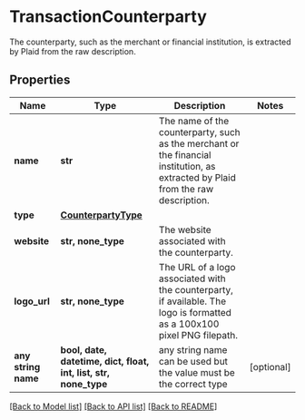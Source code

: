 # TransactionCounterparty

The counterparty, such as the merchant or financial institution, is extracted by Plaid from the raw description.

## Properties
Name | Type | Description | Notes
------------ | ------------- | ------------- | -------------
**name** | **str** | The name of the counterparty, such as the merchant or the financial institution, as extracted by Plaid from the raw description. | 
**type** | [**CounterpartyType**](CounterpartyType.md) |  | 
**website** | **str, none_type** | The website associated with the counterparty. | 
**logo_url** | **str, none_type** | The URL of a logo associated with the counterparty, if available. The logo is formatted as a 100x100 pixel PNG filepath. | 
**any string name** | **bool, date, datetime, dict, float, int, list, str, none_type** | any string name can be used but the value must be the correct type | [optional]

[[Back to Model list]](../README.md#documentation-for-models) [[Back to API list]](../README.md#documentation-for-api-endpoints) [[Back to README]](../README.md)


